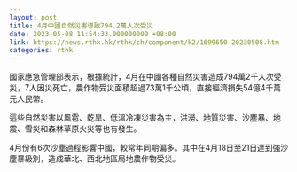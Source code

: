 ```yaml
---
layout: post
title: 4月中國自然災害導致794.2萬人次受災
date: 2023-05-08 11:54:33.000000000 +08:00
link: https://news.rthk.hk/rthk/ch/component/k2/1699650-20230508.htm
categories: rthk
---
```


國家應急管理部表示，根據統計，4月在中國各種自然災害造成794萬2千人次受災，7人因災死亡，農作物受災面積超過73萬1千公頃，直接經濟損失54億4千萬元人民幣。

這些自然災害以風雹、乾旱、低溫冷凍災害為主，洪澇、地質災害、沙塵暴、地震、雪災和森林草原火災等也有發生。

4月份有6次沙塵過程影響中國，較常年同期偏多。其中在4月18日至21日達到強沙塵暴級別，造成華北、西北地區局地農作物受災。
